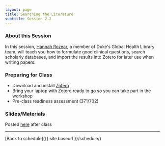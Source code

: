 ```yaml
---
layout: page
title: Searching the Literature
subtitle: Session 2.2
---
```


### About this Session

In this session, [Hannah Rozear](http://guides.library.duke.edu/global_health), a member of Duke's Global Health Library team, will teach you how to formulate good clinical questions, search scholarly databases, and import the results into Zotero for later use when writing papers. 

### Preparing for Class

* Download and install [Zotero](https://www.zotero.org/)
* Bring your laptop with Zotero ready to go so you can take part in the workshop
* Pre-class readiness assessment (371/702)

### Slides/Materials

Posted [here](https://drive.google.com/drive/folders/0Bxn_jkXZ1lxuVklQakF4MjZGSDQ?usp=sharing) after class

* * *

[Back to schedule]({{ site.baseurl }}/schedule/)